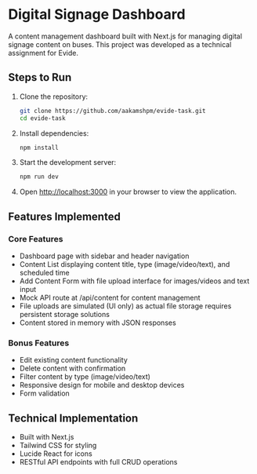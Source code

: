 # Digital Signage Dashboard

A content management dashboard built with Next.js for managing digital signage content on buses. This project was developed as a technical assignment for Evide.

## Steps to Run

1. Clone the repository:

   ```bash
   git clone https://github.com/aakamshpm/evide-task.git
   cd evide-task
   ```

2. Install dependencies:

   ```bash
   npm install
   ```

3. Start the development server:

   ```bash
   npm run dev
   ```

4. Open [http://localhost:3000](http://localhost:3000) in your browser to view the application.

## Features Implemented

### Core Features

- Dashboard page with sidebar and header navigation
- Content List displaying content title, type (image/video/text), and scheduled time
- Add Content Form with file upload interface for images/videos and text input
- Mock API route at /api/content for content management
- File uploads are simulated (UI only) as actual file storage requires persistent storage solutions
- Content stored in memory with JSON responses

### Bonus Features

- Edit existing content functionality
- Delete content with confirmation
- Filter content by type (image/video/text)
- Responsive design for mobile and desktop devices
- Form validation

## Technical Implementation

- Built with Next.js
- Tailwind CSS for styling
- Lucide React for icons
- RESTful API endpoints with full CRUD operations
